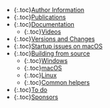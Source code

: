   - {:.toc}[Author Information](#author-information)
  - {:.toc}[Publications](#publications)
  - {:.toc}[Documentation](#documentation)
    - {:.toc}[Videos](#videos)
  - {:.toc}[Versions and Changes](#versions-and-changes)
  - {:.toc}[Startup issues on macOS](#startup-issues-on-macos)
  - {:.toc}[Building from source](#building-from-source)
    - {:.toc}[Windows](#windows)
    - {:.toc}[macOS](#macos)
    - {:.toc}[Linux](#linux)
    - {:.toc}[Common helpers](#common-helpers)
  - {:.toc}[To do](#to-do)
  - {:.toc}[Sponsors](#sponsors)
